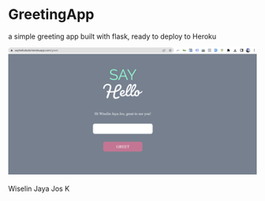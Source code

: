# GreetingApp
a simple greeting app built with flask, ready to deploy to Heroku

![ss](https://github.com/WiselinJayaJos/sayhellodude/blob/main/static/images/SayHelloDude.png)
<br>
<br>
Wiselin Jaya Jos K
